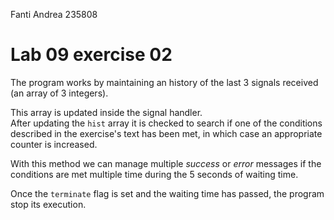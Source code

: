<!--
vim: tabstop=4 shiftwidth=4
-->
Fanti Andrea 235808

# Lab 09 exercise 02
The program works by maintaining an history of the last 3 signals received
(an array of 3 integers).

This array is updated inside the signal handler.  
After updating the `hist` array it is checked to search if one of the
conditions described in the exercise's text has been met, in which case an
appropriate counter is increased.

With this method we can manage multiple _success_ or _error_ messages if the
conditions are met multiple time during the 5 seconds of waiting time.

Once the `terminate` flag is set and the waiting time has passed, the program
stop its execution.
